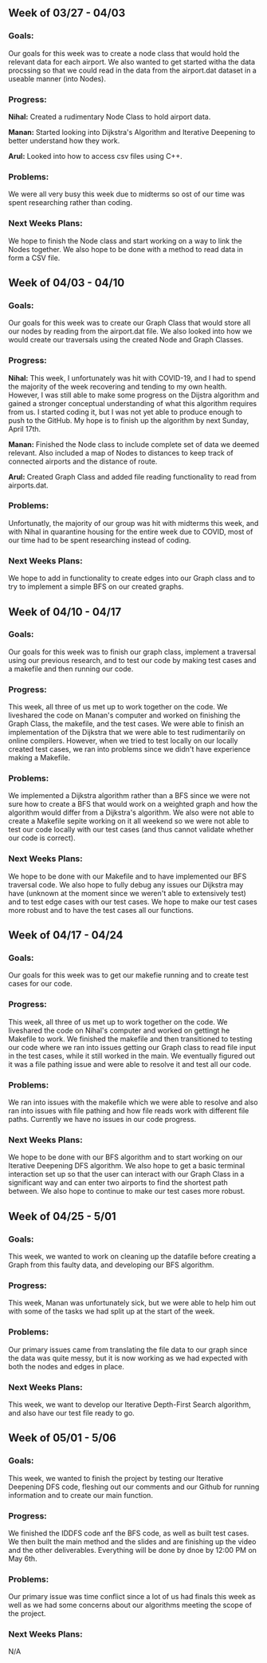 ## Week of 03/27 - 04/03
### Goals: 
Our goals for this week was to create a node class that would hold the relevant data for each airport. We also wanted to get started witha the data procssing so that we could read in the data from the airport.dat dataset in a useable manner (into Nodes).

### Progress:

**Nihal:** Created a rudimentary Node Class to hold airport data.

**Manan:** Started looking into Dijkstra's Algorithm and Iterative Deepening to better understand how they work.

**Arul:** Looked into how to access csv files using C++.

### Problems: 
We were all very busy this week due to midterms so ost of our time was spent researching rather than coding.

### Next Weeks Plans:
We hope to finish the Node class and start working on a way to link the Nodes together. We also hope to be done with a method to read data in form a CSV file.


## Week of 04/03 - 04/10

### Goals: 
Our goals for this week was to create our Graph Class that would store all our nodes by reading from the airport.dat file. We also looked into how we would create our traversals using the created Node and Graph Classes.

### Progress:

**Nihal:** This week, I unfortunately was hit with COVID-19, and I had to spend the majority of the week recovering and tending to my own health. However, I was still able to make some progress on the Dijstra algorithm and gained a stronger conceptual understanding of what this algorithm requires from us. I started coding it, but I was not yet able to produce enough to push to the GitHub. My hope is to finish up the algorithm by next Sunday, April 17th.

**Manan:** Finished the Node class to include complete set of data we deemed relevant. Also included a map of Nodes to distances to keep track of connected airports and the distance of route.

**Arul:** Created Graph Class and added file reading functionality to read from airports.dat.

### Problems: 
Unfortunatly, the majority of our group was hit with midterms this week, and with Nihal in quarantine housing for the entire week due to COVID, most of our time had to be spent researching instead of coding.
### Next Weeks Plans:
We hope to add in functionality to create edges into our Graph class and to try to implement a simple BFS on our created graphs.

## Week of 04/10 - 04/17
### Goals: 
Our goals for this week was to finish our graph class, implement a traversal using our previous research, and to test our code by making test cases and a makefile and then running our code.

### Progress:

This week, all three of us met up to work together on the code. We liveshared the code on Manan's computer and worked on finishing the Graph Class, the makefile, and the test cases. We were able to finish an implementation of the Dijkstra that we were able to test rudimentarily on online compilers. However, when we tried to test locally on our locally created test cases, we ran into problems since we didn't have experience making a Makefile.

### Problems: 
We implemented a Dijkstra algorithm rather than a BFS since we were not sure how to create a BFS that would work on a weighted graph and how the algorithm would differ from a Dijkstra's algorithm. We also were not able to create a Makefile sepite working on it all weekend so we were not able to test our code locally with our test cases (and thus cannot validate whether our code is correct).

### Next Weeks Plans:
We hope to be done with our Makefile and to have implemented our BFS traversal code. We also hope to fully debug any issues our Dijkstra may have (unknown at the moment since we weren't able to extensively test) and to test edge cases with our test cases. We hope to make our test cases more robust and to have the test cases all our functions.

## Week of 04/17 - 04/24
### Goals: 
Our goals for this week was to get our makefie running and to create test cases for our code.

### Progress:

This week, all three of us met up to work together on the code. We liveshared the code on Nihal's computer and worked on gettingt he Makefile to work. We finished the makefile and then transitioned to testing our code where we ran into issues getting our Graph class to read file input in the test cases, while it still worked in the main. We eventually figured out it was a file pathing issue and were able to resolve it and test all our code.

### Problems: 
We ran into issues with the makefile which we were able to resolve and also ran into issues with file pathing and how file reads work with different file paths. Currently we have no issues in our code progress.

### Next Weeks Plans:
We hope to be done with our BFS algorithm and to start working on our Iterative Deepening DFS algorithm. We also hope to get a basic terminal interaction set up so that the user can interact with our Graph Class in a significant way and can enter two airports to find the shortest path between. We also hope to continue to make our test cases more robust.

## Week of 04/25 - 5/01
### Goals: 
This week, we wanted to work on cleaning up the datafile before creating a Graph from this faulty data, and developing our BFS algorithm.

### Progress:

This week, Manan was unfortunately sick, but we were able to help him out with some of the tasks we had split up at the start of the week. 

### Problems: 
Our primary issues came from translating the file data to our graph since the data was quite messy, but it is now working as we had expected with both the nodes and edges in place.

### Next Weeks Plans:
This week, we want to develop our Iterative Depth-First Search algorithm, and also have our test file ready to go.

## Week of 05/01 - 5/06
### Goals: 
This week, we wanted to finish the project by testing our Iterative Deepening DFS code, fleshing out our comments and our Github for running information and to create our main function.

### Progress:
We finished the IDDFS code anf the BFS code, as well as built test cases. We then built the main method and the slides and are finishing up the video and the other deliverables. Everything will be done by dnoe by 12:00 PM on May 6th.

### Problems: 
Our primary issue was time conflict since a lot of us had finals this week as well as we had some concerns about our algorithms meeting the scope of the project.

### Next Weeks Plans:
N/A
